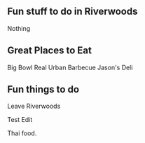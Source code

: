 ## Fun stuff to do in Riverwoods

Nothing

## Great Places to Eat

Big Bowl
Real Urban Barbecue
Jason's Deli

## Fun things to do

Leave Riverwoods

Test Edit

Thai food.

